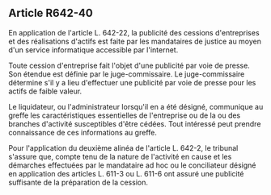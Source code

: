 Article R642-40
----
En application de l'article L. 642-22, la publicité des cessions d'entreprises
et des réalisations d'actifs est faite par les mandataires de justice au moyen
d'un service informatique accessible par l'internet.

Toute cession d'entreprise fait l'objet d'une publicité par voie de presse. Son
étendue est définie par le juge-commissaire. Le juge-commissaire détermine s'il
y a lieu d'effectuer une publicité par voie de presse pour les actifs de faible
valeur.

Le liquidateur, ou l'administrateur lorsqu'il en a été désigné, communique au
greffe les caractéristiques essentielles de l'entreprise ou de la ou des
branches d'activité susceptibles d'être cédées. Tout intéressé peut prendre
connaissance de ces informations au greffe.

Pour l'application du deuxième alinéa de l'article L. 642-2, le tribunal
s'assure que, compte tenu de la nature de l'activité en cause et les démarches
effectuées par le mandataire ad hoc ou le conciliateur désigné en application
des articles L. 611-3 ou L. 611-6 ont assuré une publicité suffisante de la
préparation de la cession.
